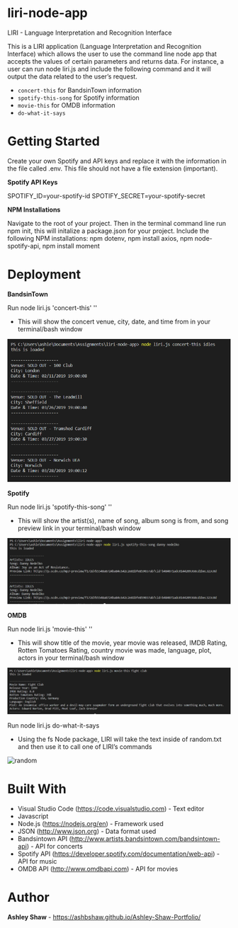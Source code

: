 # liri-node-app

LIRI - Language Interpretation and Recognition Interface

This is a LIRI application (Language Interpretation and Recognition Interface) which allows the user to use the command line node app that accepts the values of certain parameters and returns data. For instance, a user can run node liri.js and include the following command and it will output the data related to the user’s request.

* `concert-this` for BandsinTown information
* `spotify-this-song` for Spotify information
* `movie-this` for OMDB information
* `do-what-it-says`

# Getting Started

Create your own Spotify and API keys and replace it with the information in the file called .env. This file should not have a file extension (important).

**Spotify API Keys**

SPOTIFY_ID=your-spotify-id SPOTIFY_SECRET=your-spotify-secret

**NPM Installations**

Navigate to the root of your project. Then in the terminal command line run npm init, this will initalize a package.json for your project.
Include the following NPM installations: npm dotenv, npm install axios, npm node-spotify-api, npm install moment

# Deployment

**BandsinTown**

Run node liri.js 'concert-this' '<artist name here>'

* This will show the concert venue, city, date, and time from in your terminal/bash window

![bandsintown](/images/bandsintown_capture.PNG)


**Spotify**

Run node liri.js 'spotify-this-song' '<song name here>'

* This will show the artist(s), name of song, album song is from, and song preview link in your terminal/bash window

![spotify](/images/spotify_capture.PNG)


**OMDB**

Run node liri.js 'movie-this' '<movie name here>'
 
* This will show title of the movie, year movie was released, IMDB Rating, Rotten Tomatoes Rating, country movie was made, language, plot, actors in your terminal/bash window

![movie](/images/movie_capture.PNG)


Run node liri.js do-what-it-says

* Using the fs Node package, LIRI will take the text inside of random.txt and then use it to call one of LIRI’s commands

![random](/random_capture.PNG)



# Built With

* Visual Studio Code (https://code.visualstudio.com) - Text editor
* Javascript
* Node.js (https://nodejs.org/en) - Framework used
* JSON (http://www.json.org) - Data format used
* Bandsintown API (http://www.artists.bandsintown.com/bandsintown-api) - API for concerts
* Spotify API (https://developer.spotify.com/documentation/web-api) - API for music
* OMDB API (http://www.omdbapi.com) - API for movies

# Author

**Ashley Shaw** - https://ashbshaw.github.io/Ashley-Shaw-Portfolio/



